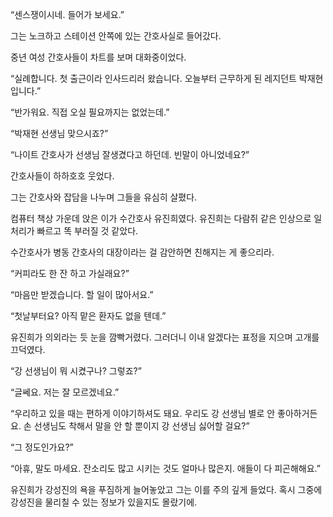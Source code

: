 “센스쟁이시네. 들어가 보세요.”

그는 노크하고 스테이션 안쪽에 있는 간호사실로 들어갔다.

중년 여성 간호사들이 차트를 보며 대화중이었다.

“실례합니다. 첫 출근이라 인사드리러 왔습니다. 오늘부터 근무하게 된 레지던트 박재현입니다.”

“반가워요. 직접 오실 필요까지는 없었는데.”

“박재현 선생님 맞으시죠?”

“나이트 간호사가 선생님 잘생겼다고 하던데. 빈말이 아니었네요?”

간호사들이 하하호호 웃었다.

그는 간호사와 잡담을 나누며 그들을 유심히 살폈다.

컴퓨터 책상 가운데 앉은 이가 수간호사 유진희였다. 유진희는 다람쥐 같은 인상으로 일 처리가 빠르고 똑 부러질 것 같았다.

수간호사가 병동 간호사의 대장이라는 걸 감안하면 친해지는 게 좋으리라.

“커피라도 한 잔 하고 가실래요?”

“마음만 받겠습니다. 할 일이 많아서요.”

“첫날부터요? 아직 맡은 환자도 없을 텐데.”

유진희가 의외라는 듯 눈을 깜빡거렸다. 그러더니 이내 알겠다는 표정을 지으며 고개를 끄덕였다.

“강 선생님이 뭐 시켰구나? 그렇죠?”

“글쎄요. 저는 잘 모르겠네요.”

“우리하고 있을 때는 편하게 이야기하셔도 돼요. 우리도 강 선생님 별로 안 좋아하거든요. 손 선생님도 착해서 말을 안 할 뿐이지 강 선생님 싫어할 걸요?”

“그 정도인가요?”

“아휴, 말도 마세요. 잔소리도 많고 시키는 것도 얼마나 많은지. 애들이 다 피곤해해요.”

유진희가 강성진의 욕을 푸짐하게 늘어놓았고 그는 이를 주의 깊게 들었다. 혹시 그중에 강성진을 물리칠 수 있는 정보가 있을지도 몰랐기에.